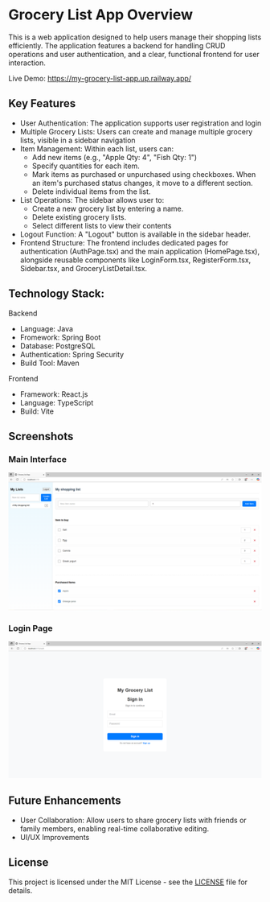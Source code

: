 # Grocery List App Overview 

This is a web application designed to help users manage their shopping lists efficiently. The application features a backend for handling CRUD operations and user authentication, and a clear, functional frontend for user interaction.

Live Demo: https://my-grocery-list-app.up.railway.app/

## Key Features

* User Authentication: The application supports user registration and login
* Multiple Grocery Lists: Users can create and manage multiple grocery lists, visible in a sidebar navigation
* Item Management: Within each list, users can:
    * Add new items (e.g., "Apple Qty: 4", "Fish Qty: 1")
    * Specify quantities for each item.
    * Mark items as purchased or unpurchased using checkboxes. When an item's purchased status changes, it move to a different section.
    * Delete individual items from the list.
* List Operations: The sidebar allows user to:
    * Create a new grocery list by entering a name.
    * Delete existing grocery lists.
    * Select different lists to view their contents
* Logout Function:  A "Logout" button is available in the sidebar header.
* Frontend Structure: The frontend includes dedicated pages for authentication (AuthPage.tsx) and the main application (HomePage.tsx), alongside reusable components like LoginForm.tsx, RegisterForm.tsx, Sidebar.tsx, and GroceryListDetail.tsx.

## Technology Stack:

Backend
- Language: Java
- Fromework: Spring Boot
- Database: PostgreSQL
- Authentication: Spring Security
- Build Tool: Maven

Frontend
- Framework: React.js
- Language: TypeScript
- Build: Vite

## Screenshots

### Main Interface
![Main HomePage Screenshot](Screenshot/Screenshot.PNG)

### Login Page
![Login Page Screenshot](Screenshot/LoginPage.PNG)

## Future Enhancements

* User Collaboration: Allow users to share grocery lists with friends or family members, enabling real-time collaborative editing.
* UI/UX Improvements



## License
This project is licensed under the MIT License - see the [LICENSE](LICENSE) file for details.